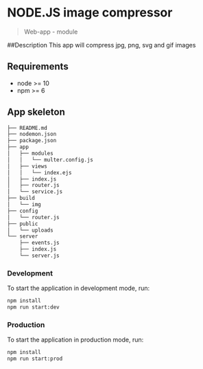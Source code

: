 # NODE.JS image compressor

> Web-app - module

##Description
This app will compress jpg, png, svg and gif images

## Requirements

- node >= 10
- npm >= 6

## App skeleton

```bash
├── README.md
├── nodemon.json
├── package.json
├── app
│   ├── modules
│   │   └── multer.config.js
│   ├── views
│   │   └── index.ejs
│   ├── index.js
│   ├── router.js
│   └── service.js
├── build
│   └── img
├── config
│   └── router.js
├── public
│   └── uploads
└── server
    ├── events.js
    ├── index.js
    └── server.js
```
### Development
To start the application in development mode, run:

```bash
npm install
npm run start:dev
```

### Production
To start the application in production mode, run:

```bash
npm install
npm run start:prod
```
